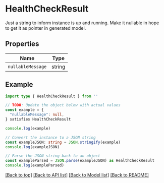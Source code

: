 
# HealthCheckResult

Just a string to inform instance is up and running. Make it nullable in hope to get it as pointer in generated model.

## Properties

Name | Type
------------ | -------------
`nullableMessage` | string

## Example

```typescript
import type { HealthCheckResult } from ''

// TODO: Update the object below with actual values
const example = {
  "nullableMessage": null,
} satisfies HealthCheckResult

console.log(example)

// Convert the instance to a JSON string
const exampleJSON: string = JSON.stringify(example)
console.log(exampleJSON)

// Parse the JSON string back to an object
const exampleParsed = JSON.parse(exampleJSON) as HealthCheckResult
console.log(exampleParsed)
```

[[Back to top]](#) [[Back to API list]](../README.md#api-endpoints) [[Back to Model list]](../README.md#models) [[Back to README]](../README.md)


